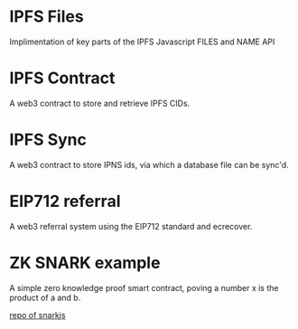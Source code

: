 # IPFS Files

Implimentation of key parts of the IPFS Javascript FILES and NAME API

# IPFS Contract

A web3 contract to store and retrieve IPFS CIDs.

# IPFS Sync

A web3 contract to store IPNS ids, via which a database file can be sync'd.

# EIP712 referral

A web3 referral system using the EIP712 standard and ecrecover.

# ZK SNARK example

A simple zero knowledge proof smart contract, poving a number x is the product of a and b.

[repo of snarkjs](https://github.com/iden3/snarkjs)

